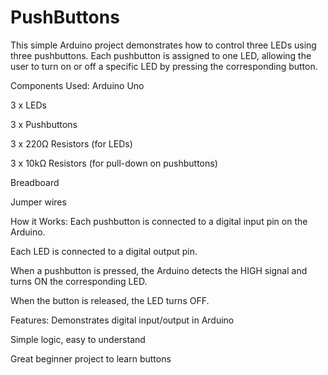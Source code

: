 # PushButtons
This simple Arduino project demonstrates how to control three LEDs using three pushbuttons. Each pushbutton is assigned to one LED, allowing the user to turn on or off a specific LED by pressing the corresponding button.

Components Used:
Arduino Uno

3 x LEDs 

3 x Pushbuttons

3 x 220Ω Resistors (for LEDs)

3 x 10kΩ Resistors (for pull-down on pushbuttons)

Breadboard

Jumper wires

How it Works:
Each pushbutton is connected to a digital input pin on the Arduino.

Each LED is connected to a digital output pin.

When a pushbutton is pressed, the Arduino detects the HIGH signal and turns ON the corresponding LED.

When the button is released, the LED turns OFF.

Features:
Demonstrates digital input/output in Arduino

Simple logic, easy to understand

Great beginner project to learn buttons
